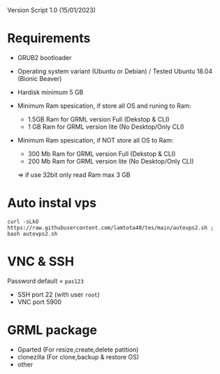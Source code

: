 Version Script 1.0 (15/01/2023)

# Requirements
- GRUB2 bootloader
- Operating system variant (Ubuntu or Debian) / Tested Ubuntu 18.04 (Bionic Beaver)
- Hardisk minimum 5 GB
- Minimum Ram spesication, if store all OS and runing to Ram:
    + 1.5GB Ram for GRML version Full (Dekstop & CLI)
    + 1 GB Ram for GRML version lite (No Desktop/Only CLI)
 - Minimum Ram spesication, if NOT store all OS to Ram:
    + 300 Mb Ram for GRML version Full (Dekstop & CLI)
    + 200 Mb Ram for GRML version lite (No Desktop/Only CLI)
 
    => if use 32bit only read Ram max 3 GB

# Auto instal vps

```console  
curl -sLkO https://raw.githubusercontent.com/lamtota40/tes/main/autovps2.sh ; bash autovps2.sh
 ```
# VNC & SSH
Password default = ```pas123```
- SSH port 22 (with user ```root```)
- VNC port 5900

# GRML package
- Gparted (For resize,create,delete patition)
- clonezilla (For clone,backup & restore OS)
- other
